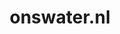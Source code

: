 ---
layout: post
title:  "onswater.nl"
internal_url:  "/dutchgov/onswater.nl.html"
subdomains_count: 4
all_subdomains_count: 18
urls_count: 4
ssl_rank: 0
http_rank: 70
url_link: /data/onswater.nl/urls.txt
all_subdomains_link: /data/onswater.nl/all_subdomains.txt
subdomains_link: /data/onswater.nl/subdomains.txt
categories: dutchgov
---